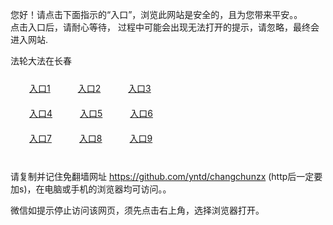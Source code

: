 您好！请点击下面指示的“入口”，浏览此网站是安全的，且为您带来平安。。 <br/>
点击入口后，请耐心等待， 过程中可能会出现无法打开的提示，请忽略，最终会进入网站. </br>

法轮大法在长春<br/>
<div style="padding:10px"><a style="margin:20px" target="_blank" href="https://dsqv9y0tjhn8y.cloudfront.net/2Qpsp?vxwygjwh" id="ccLink1" rel="nofollow">入口1</a> <a target="_blank" style="margin:20px" href="https://d5rowqnhko0cx.cloudfront.net/2Qpsp?romdxk" id="ccLink2" rel="nofollow">入口2</a> <a style="margin:20px" target="_blank" href="https://d25boinm97zgr2.cloudfront.net/2Qpsp?zfbjdco" id="ccLink3" rel="nofollow">入口3</a></div>

<div style="padding:10px" ><a style="margin:20px" target="_blank" href="https://dsqv9y0tjhn8y.cloudfront.net/2Qpsp?vxwygjwh" id="ccLink4" rel="nofollow">入口4</a> <a style="margin:20px" href="https://d5rowqnhko0cx.cloudfront.net/2Qpsp?romdxk" target="_blank" id="ccLink5" rel="nofollow">入口5</a> <a style="margin:20px" href="https://d25boinm97zgr2.cloudfront.net/2Qpsp?zfbjdco" target="_blank" id="ccLink6" rel="nofollow">入口6</a></div>

<div style="padding:10px"><a style="margin:20px" target="_blank" href="https://dsqv9y0tjhn8y.cloudfront.net/2Qpsp?vxwygjwh" id="ccLink7" rel="nofollow">入口7</a> <a style="margin:20px" href="https://d5rowqnhko0cx.cloudfront.net/2Qpsp?romdxk" target="_blank" id="ccLink8" rel="nofollow">入口8</a> <a style="margin:20px" target="_blank" href="https://d25boinm97zgr2.cloudfront.net/2Qpsp?zfbjdco" id="ccLink9" rel="nofollow">入口9</a></div>

<br/>



请复制并记住免翻墙网址 https://github.com/yntd/changchunzx (http后一定要加s)，在电脑或手机的浏览器均可访问。。<br/>

微信如提示停止访问该网页，须先点击右上角，选择浏览器打开。
